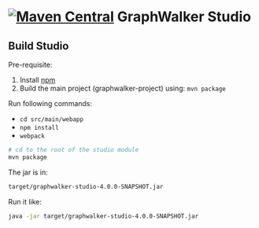 [![Maven Central](https://maven-badges.herokuapp.com/maven-central/org.graphwalker/graphwalker-studio/badge.svg)](https://maven-badges.herokuapp.com/maven-central/org.graphwalker/graphwalker-studio)
GraphWalker Studio
==================

## Build Studio
Pre-requisite:
1. Install [npm](http://blog.npmjs.org/post/85484771375/how-to-install-npm)
2. Build the main project (graphwalker-project) using: `mvn package`

Run following commands: 
* `cd src/main/webapp`
* `npm install`
* `webpack`

```bash
# cd to the root of the studio module
mvn package
```

The jar is in:
```bash
target/graphwalker-studio-4.0.0-SNAPSHOT.jar
```

Run it like:
```bash
java -jar target/graphwalker-studio-4.0.0-SNAPSHOT.jar
```
